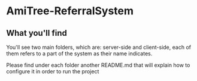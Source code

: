 # AmiTree-ReferralSystem

## What you'll find

You'll see two main folders, which are: server-side and client-side, each of them refers to a part of the system as their name indicates.

Please find under each folder another README.md that will explain how to configure it in order to run the project
